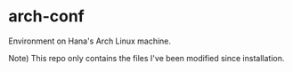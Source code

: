 # arch-conf

Environment on Hana's Arch Linux machine.

Note) This repo only contains the files I've been modified since installation.
